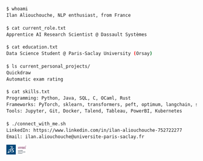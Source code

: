 
```bash
$ whoami
Ilan Aliouchouche, NLP enthusiast, from France

$ cat current_role.txt
Apprentice AI Research Scientist @ Dassault Systèmes

$ cat education.txt
Data Science Student @ Paris-Saclay University (Orsay)

$ ls current_personal_projects/
Quickdraw
Automatic exam rating

$ cat skills.txt
Programming: Python, Java, SQL, C, OCaml, Rust
Frameworks: PyTorch, sklearn, transformers, peft, optimum, langchain, spark
Tools: Jupyter, Git, Docker, Talend, Tableau, PowerBI, Kubernetes

$ ./connect_with_me.sh
LinkedIn: https://www.linkedin.com/in/ilan-aliouchouche-752722277
Email: ilan.aliouchouche@universite-paris-saclay.fr⠀⠀⠀⠀⠀
```

<p align="left">
    <img src="3ds.png" alt="Image Description 1" width="5%" />
    <img src="paris-saclay.png" alt="Image Description 2" width="5%" /> 
</p>


